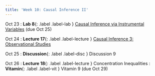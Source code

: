 ```yaml
---
title: 'Week 10: Causal Inference II'
---
```


Oct 23
: **Lab 8**{: .label .label-lab } [Causal Inference via Instrumental Variables](https://data102.datahub.berkeley.edu/hub/user-redirect/git-pull?repo=https%3A%2F%2Fgithub.com%2Fds-102%2Ffa23-materials&urlpath=lab%2Ftree%2Ffa23-materials%2Flab%2Flab08%2Flab08.ipynb&branch=main) (due Oct 25)

Oct 24
: **Lecture 17**{: .label .label-lecture } [Causal Inference 3: Observational Studies](lecture/lec17)

Oct 25
: **Discussion**{: .label .label-disc } Discussion 9

Oct 26
: **Lecture 18**{: .label .label-lecture } Concentration Inequalities
: **Vitamin**{: .label .label-vit } Vitamin 9 (due Oct 29)
